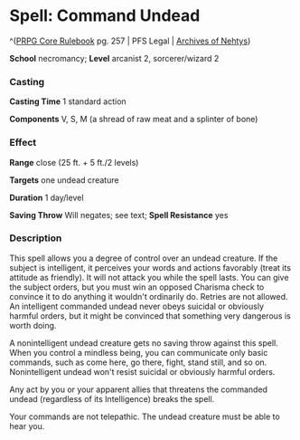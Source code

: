 # Spell: Command Undead

^([PRPG Core Rulebook][ss-command-undead] pg. 257 | PFS Legal | [Archives of Nehtys][sn-command-undead])

**School** necromancy; **Level** arcanist 2, sorcerer/wizard 2

### Casting

**Casting Time** 1 standard action  

**Components** V, S, M (a shread of raw meat and a splinter of bone)

### Effect

**Range** close (25 ft. + 5 ft./2 levels)  

**Targets** one undead creature  

**Duration** 1 day/level  

**Saving Throw** Will negates; see text; **Spell Resistance** yes

### Description

This spell allows you a degree of control over an undead creature. If the subject is intelligent, it perceives your words and actions favorably (treat its attitude as friendly). It will not attack you while the spell lasts. You can give the subject orders, but you must win an opposed Charisma check to convince it to do anything it wouldn't ordinarily do. Retries are not allowed. An intelligent commanded undead never obeys suicidal or obviously harmful orders, but it might be convinced that something very dangerous is worth doing.  

A nonintelligent undead creature gets no saving throw against this spell. When you control a mindless being, you can communicate only basic commands, such as come here, go there, fight, stand still, and so on. Nonintelligent undead won't resist suicidal or obviously harmful orders.  

Any act by you or your apparent allies that threatens the commanded undead (regardless of its Intelligence) breaks the spell.  

Your commands are not telepathic. The undead creature must be able to hear you.

[ss-command-undead]: http://paizo.com/pathfinderRPG/v57
[sn-command-undead]: http://www.archivesofnethys.com/SpellDisplay.aspx?ItemName=Command%20Undead